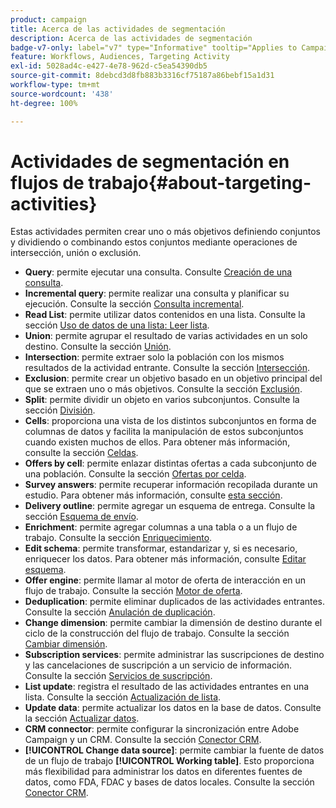```yaml
---
product: campaign
title: Acerca de las actividades de segmentación
description: Acerca de las actividades de segmentación
badge-v7-only: label="v7" type="Informative" tooltip="Applies to Campaign Classic v7 only"
feature: Workflows, Audiences, Targeting Activity
exl-id: 5028ad4c-e427-4e78-962d-c5ea54390db5
source-git-commit: 8debcd3d8fb883b3316cf75187a86bebf15a1d31
workflow-type: tm+mt
source-wordcount: '438'
ht-degree: 100%

---
```


# Actividades de segmentación en flujos de trabajo{#about-targeting-activities}



Estas actividades permiten crear uno o más objetivos definiendo conjuntos y dividiendo o combinando estos conjuntos mediante operaciones de intersección, unión o exclusión.

* **Query**: permite ejecutar una consulta. Consulte [Creación de una consulta](query.md#creating-a-query).
* **Incremental query**: permite realizar una consulta y planificar su ejecución. Consulte la sección [Consulta incremental](incremental-query.md).
* **Read List**: permite utilizar datos contenidos en una lista. Consulte la sección [Uso de datos de una lista: Leer lista](../../platform/using/import-export-workflows.md#using-data-from-a-list--read-list).
* **Union**: permite agrupar el resultado de varias actividades en un solo destino. Consulte la sección [Unión](union.md).
* **Intersection**: permite extraer solo la población con los mismos resultados de la actividad entrante. Consulte la sección [Intersección](intersection.md).
* **Exclusion**: permite crear un objetivo basado en un objetivo principal del que se extraen uno o más objetivos. Consulte la sección [Exclusión](exclusion.md).
* **Split**: permite dividir un objeto en varios subconjuntos. Consulte la sección [División](split.md).
* **Cells**: proporciona una vista de los distintos subconjuntos en forma de columnas de datos y facilita la manipulación de estos subconjuntos cuando existen muchos de ellos. Para obtener más información, consulte la sección [Celdas](cells.md).
* **Offers by cell**: permite enlazar distintas ofertas a cada subconjunto de una población. Consulte la sección [Ofertas por celda](offers-by-cell.md).
* **Survey answers**: permite recuperar información recopilada durante un estudio. Para obtener más información, consulte [esta sección](../../surveys/using/getting-started-with-surveys.md).
* **Delivery outline**: permite agregar un esquema de entrega. Consulte la sección [Esquema de envío](../../workflow/using/delivery-outline.md).
* **Enrichment**: permite agregar columnas a una tabla o a un flujo de trabajo. Consulte la sección [Enriquecimiento](../../workflow/using/enrichment.md).
* **Edit schema**: permite transformar, estandarizar y, si es necesario, enriquecer los datos. Para obtener más información, consulte [Editar esquema](../../workflow/using/edit-schema.md).
* **Offer engine**: permite llamar al motor de oferta de interacción en un flujo de trabajo. Consulte la sección [Motor de oferta](../../workflow/using/offer-engine.md).
* **Deduplication**: permite eliminar duplicados de las actividades entrantes. Consulte la sección [Anulación de duplicación](../../workflow/using/deduplication.md).
* **Change dimension**: permite cambiar la dimensión de destino durante el ciclo de la construcción del flujo de trabajo. Consulte la sección [Cambiar dimensión](../../workflow/using/change-dimension.md).
* **Subscription services**: permite administrar las suscripciones de destino y las cancelaciones de suscripción a un servicio de información. Consulte la sección [Servicios de suscripción](../../workflow/using/subscription-services.md).
* **List update**: registra el resultado de las actividades entrantes en una lista. Consulte la sección [Actualización de lista](../../workflow/using/list-update.md).
* **Update data**: permite actualizar los datos en la base de datos. Consulte la sección [Actualizar datos](../../workflow/using/update-data.md).
* **CRM connector**: permite configurar la sincronización entre Adobe Campaign y un CRM. Consulte la sección [Conector CRM](../../workflow/using/crm-connector.md).
* **[!UICONTROL Change data source]**: permite cambiar la fuente de datos de un flujo de trabajo **[!UICONTROL Working table]**. Esto proporciona más flexibilidad para administrar los datos en diferentes fuentes de datos, como FDA, FDAC y bases de datos locales. Consulte la sección [Conector CRM](../../workflow/using/change-data-source.md).
